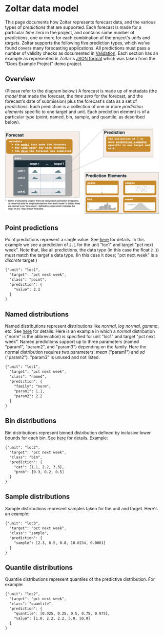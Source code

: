 # Zoltar data model

This page documents how Zoltar represents forecast data, and the various types of _predictions_ that are supported. Each forecast is made for a particular _time zero_ in the project, and contains some number of _predictions_, one or more for each combination of the project's _units_ and _targets_. Zoltar supports the following five prediction types, which we've found covers many forecasting applications. All predictions must pass a number of validity checks as documented in [Validation](Validation.md). Each section has an example as represented in Zoltar's [JSON format](FileFormats.md#forecast-data-file-format-json) which was taken from the "Docs Example Project" demo project.


## Overview

(Please refer to the diagram below.) A forecast is made up of metadata (the _model_ that made the forecast, the _time zero_ for the forecast, and the forecast's date of submission) plus the forecast's data as a set of _predictions_. Each prediction is a collection of one or more _prediction elements_ specific to one target and unit. Each prediction element is of a particular type (point, named, bin, sample, and quantile, as described below).

![Predictions Diagram](img/predictions-diagram.png "Predictions Diagram")


## Point predictions

Point predictions represent a single value. See [here](Validation.md#point-prediction-elements) for details. In this example we see a prediction of `2.1` for the unit "loc1" and target "pct next week". Note that, like all predictions, the data type (in this case the float `2.1`) must match the target's data type. (In this case it does; "pct next week" is a _discrete_ target.)

    {"unit": "loc1",
      "target": "pct next week",
      "class": "point",
      "prediction": {
        "value": 2.1
      }
    }


## Named distributions

Named distributions represent distributions like _normal_, _log normal_, _gamma_, etc. See [here](Validation.md#named-prediction-elements) for details. Here is an example in which a _normal_ distribution ("norm" is the abbreviation) is specified for unit "loc1" and target "pct next week". Named predictions support up to three parameters (named "param1", "param2", and "param3") depending on the family. Here the normal distribution requires two parameters: _mean_ ("param1") and _sd_ ("param2"). "param3" is unused and not listed.

    {"unit": "loc1",
      "target": "pct next week",
      "class": "named",
      "prediction": {
        "family": "norm",
        "param1": 1.1,
        "param2": 2.2
      }
    }


## Bin distributions

Bin distributions represent binned distribution defined by inclusive lower bounds for each bin. See [here](Validation.md#bin-prediction-elements) for details. Example:

    {"unit": "loc2",
      "target": "pct next week",
      "class": "bin",
      "prediction": {
        "cat": [1.1, 2.2, 3.3],
        "prob": [0.3, 0.2, 0.5]
      }
    }


## Sample distributions

Sample distributions represent samples taken for the unit and target. Here's an example:

    {"unit": "loc3",
      "target": "pct next week",
      "class": "sample",
      "prediction": {
        "sample": [2.3, 6.5, 0.0, 10.0234, 0.0001]
      }
    }


## Quantile distributions

Quantile distributions represent quantiles of the predictive distribution. For example:

    {"unit": "loc2",
      "target": "pct next week",
      "class": "quantile",
      "prediction": {
        "quantile": [0.025, 0.25, 0.5, 0.75, 0.975],
        "value": [1.0, 2.2, 2.2, 5.0, 50.0]
      }
    }
